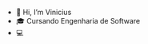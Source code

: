 - 👋 Hi, I’m Vinicius
-  🎓 Cursando Engenharia de Software
- 💻 



<!---
mviniciusln/mviniciusln is a ✨ special ✨ repository because its `README.md` (this file) appears on your GitHub profile.
You can click the Preview link to take a look at your changes.
--->
